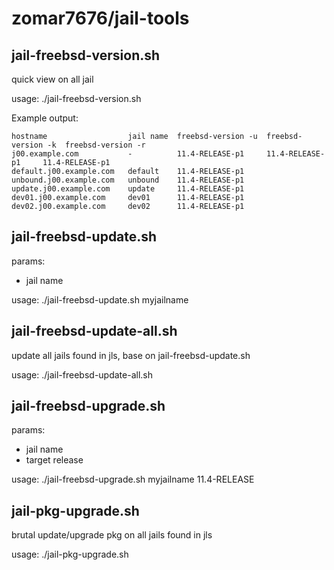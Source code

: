 # zomar7676/jail-tools

## jail-freebsd-version.sh
quick view on all jail

usage:
./jail-freebsd-version.sh

Example output:
```
hostname                  jail name  freebsd-version -u  freebsd-version -k  freebsd-version -r
j00.example.com           -          11.4-RELEASE-p1     11.4-RELEASE-p1     11.4-RELEASE-p1
default.j00.example.com   default    11.4-RELEASE-p1
unbound.j00.example.com   unbound    11.4-RELEASE-p1
update.j00.example.com    update     11.4-RELEASE-p1
dev01.j00.example.com     dev01      11.4-RELEASE-p1
dev02.j00.example.com     dev02      11.4-RELEASE-p1
```

## jail-freebsd-update.sh

params:
- jail name

usage:
./jail-freebsd-update.sh myjailname

## jail-freebsd-update-all.sh
update all jails found in jls, base on jail-freebsd-update.sh

usage:
./jail-freebsd-update-all.sh 

## jail-freebsd-upgrade.sh

params:
- jail name
- target release

usage:
./jail-freebsd-upgrade.sh myjailname 11.4-RELEASE

## jail-pkg-upgrade.sh
brutal update/upgrade pkg on all jails found in jls

usage:
./jail-pkg-upgrade.sh


